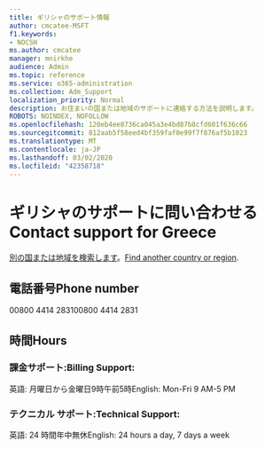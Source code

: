 ```yaml
---
title: ギリシャのサポート情報
author: cmcatee-MSFT
f1.keywords:
- NOCSH
ms.author: cmcatee
manager: mnirkhe
audience: Admin
ms.topic: reference
ms.service: o365-administration
ms.collection: Adm_Support
localization_priority: Normal
description: お住まいの国または地域のサポートに連絡する方法を説明します。
ROBOTS: NOINDEX, NOFOLLOW
ms.openlocfilehash: 120eb4ee8736ca045a3e4bd87b8cfd601f636c66
ms.sourcegitcommit: 812aab5f58eed4bf359faf0e99f7f876af5b1023
ms.translationtype: MT
ms.contentlocale: ja-JP
ms.lasthandoff: 03/02/2020
ms.locfileid: "42358718"
---
```

# <a name="contact-support-for-greece"></a><span data-ttu-id="cf7f2-103">ギリシャのサポートに問い合わせる</span><span class="sxs-lookup"><span data-stu-id="cf7f2-103">Contact support for Greece</span></span>

<span data-ttu-id="cf7f2-104">[別の国または地域を検索します](../contact-support-for-business-products.md)。</span><span class="sxs-lookup"><span data-stu-id="cf7f2-104">[Find another country or region](../contact-support-for-business-products.md).</span></span>

## <a name="phone-number"></a><span data-ttu-id="cf7f2-105">電話番号</span><span class="sxs-lookup"><span data-stu-id="cf7f2-105">Phone number</span></span>
<span data-ttu-id="cf7f2-106">00800 4414 2831</span><span class="sxs-lookup"><span data-stu-id="cf7f2-106">00800 4414 2831</span></span>

## <a name="hours"></a><span data-ttu-id="cf7f2-107">時間</span><span class="sxs-lookup"><span data-stu-id="cf7f2-107">Hours</span></span>
### <a name="billing-support"></a><span data-ttu-id="cf7f2-108">課金サポート:</span><span class="sxs-lookup"><span data-stu-id="cf7f2-108">Billing Support:</span></span>

<span data-ttu-id="cf7f2-109">英語: 月曜日から金曜日9時午前5時</span><span class="sxs-lookup"><span data-stu-id="cf7f2-109">English: Mon-Fri 9 AM-5 PM</span></span>

### <a name="technical-support"></a><span data-ttu-id="cf7f2-110">テクニカル サポート:</span><span class="sxs-lookup"><span data-stu-id="cf7f2-110">Technical Support:</span></span>

<span data-ttu-id="cf7f2-111">英語: 24 時間年中無休</span><span class="sxs-lookup"><span data-stu-id="cf7f2-111">English: 24 hours a day, 7 days a week</span></span>
